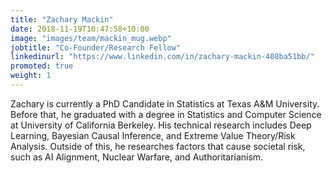 ```yaml
---
title: "Zachary Mackin"
date: 2018-11-19T10:47:58+10:00
image: "images/team/mackin_mug.webp"
jobtitle: "Co-Founder/Research Fellow"
linkedinurl: "https://www.linkedin.com/in/zachary-mackin-408ba51bb/"
promoted: true
weight: 1
---
```


Zachary is currently a PhD Candidate in Statistics at Texas A&M University. Before that, he graduated with a degree in Statistics and Computer Science at University of California Berkeley. His technical research includes Deep Learning, Bayesian Causal Inference, and Extreme Value Theory/Risk Analysis. Outside of this, he researches factors that cause societal risk, such as AI Alignment, Nuclear Warfare, and Authoritarianism.
